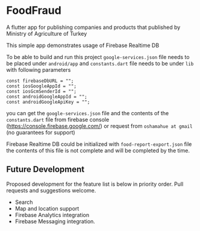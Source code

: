 
# FoodFraud
A flutter app for publishing companies and products that published by Ministry of Agriculture of Turkey

This simple app demonstrates usage of Firebase Realtime DB

To be able to build and run this project `google-services.json` file needs to be placed under  `android/app` and `constants.dart` file needs to be under `lib` with following parameters 
```
const firebaseDbURL = "";  
const iosGoogleAppId = "";  
const iosGcmSenderId = "";  
const androidGoogleAppId = "";  
const androidGoogleApiKey = "";
```
you can get the `google-services.json` file and the contents of the `constants.dart` file from firebase console (https://console.firebase.google.com/) or request from `oshamahue at gmail` (no guarantees for support)

Firebase Realtime DB could be initialized with `food-report-export.json` file the contents of this file is not complete and will be completed by the time. 


## Future Development
Proposed development for the feature list is  below in priority order. Pull requests and suggestions welcome. 

 - Search
 - Map and location support
 - Firebase Analytics integration
 - Firebase Messaging integration. 

